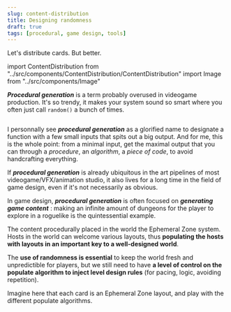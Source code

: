 ```yaml
---
slug: content-distribution
title: Designing randomness
draft: true
tags: [procedural, game design, tools]
---
```


Let's distribute cards. But better.

<!--truncate-->

import ContentDistribution from "../src/components/ContentDistribution/ContentDistribution"
import Image from "../src/components/Image"

_**Procedural generation**_ is a term probably overused in videogame production. It's so trendy, it makes your system sound so smart where you often just call `random()` a bunch of times.

<Image srcImage="img/illustrations/wiki-procedural.png" altText="wiki-procedural" legend="Randomly generated redirects here. Oof." />

I personnally see _**procedural generation**_ as a glorified name to designate a function with a few small inputs that spits out a big output. And for me, this is the whole point: from a minimal input, get the maximal output that you can through a _procedure_, an _algorithm_, a _piece of code_, to avoid handcrafting everything.

If _**procedural generation**_ is already ubiquitous in the art pipelines of most videogame/VFX/animation studio, it also lives for a long time in the field of game design, even if it's not necessarily as obvious.

In game design, _**procedural generation**_ is often focused on _**generating game content**_ : making an infinite amount of dungeons for the player to explore in a roguelike is the quintessential example.

The content procedurally placed in the world the Ephemeral Zone system.
Hosts in the world can welcome various layouts, thus **populating the hosts with layouts in an important key to a well-designed world**.

The **use of randomness is essential** to keep the world fresh and
unpredictible for players, but we still need to have **a level of control on the populate algorithm to inject level design rules** (for pacing, logic, avoiding repetition).

Imagine here that each card is an Ephemeral Zone layout, and play with the different
populate algorithms.

<ContentDistribution />
